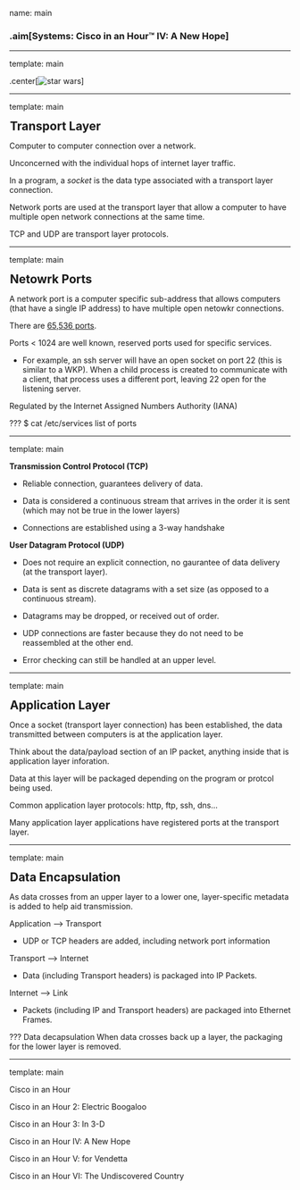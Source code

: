 name: main

### .aim[Systems: Cisco in an Hour™ IV: A New Hope]
<style>
.aim {
font-size: .75em;
border-bottom: 1px solid lightgray;
margin: 1px;
}
.remark-inline-code {
  background-color: lightgray;
  border-radius: 3px;
  padding-left: 2px;
  padding-right: 2px;
}
h4 {
font-size: 1.5em;
margin: 1px;
}

center_img {
  display: block;
  text-align: center;
}

.table {
  border: solid 1px black;
}

</style>

---
template: main

.center[![star wars](assets/l34_starwars.jpeg)]

---
template: main

#### Transport Layer

Computer to computer connection over a network.

Unconcerned with the individual hops of internet layer traffic.

In a program, a _socket_ is the data type associated with a transport layer connection.

Network ports are used at the transport layer that allow a computer to have multiple open network connections at the same time.

TCP and UDP are transport layer protocols.

---
template: main

#### Netowrk Ports

A network port is a computer specific sub-address that allows computers (that have a single IP address) to have multiple open netowkr connections.

There are [65,536 ports](https://en.wikipedia.org/wiki/List_of_TCP_and_UDP_port_numbers).

Ports < 1024 are well known, reserved ports used for specific services.

* For example, an ssh server will have an open socket on port 22 (this is similar to a WKP). When a child process is created to communicate with a client, that process uses a different port, leaving 22 open for the listening server.

Regulated by the Internet Assigned Numbers Authority (IANA)

???
$ cat /etc/services
list of ports

---
template: main

__Transmission Control Protocol (TCP)__

* Reliable connection, guarantees delivery of data.

* Data is considered a continuous stream that arrives in the order it is sent (which may not be true in the lower layers)

* Connections are established using a 3-way handshake

__User Datagram Protocol (UDP)__

* Does not require an explicit connection, no gaurantee of data delivery (at the transport layer).

* Data is sent as discrete datagrams with a set size (as opposed to a continuous stream).

* Datagrams may be dropped, or received out of order.

* UDP connections are faster because they do not need to be reassembled at the other end.

* Error checking can still be handled at an upper level.

---
template: main

#### Application Layer

Once a socket (transport layer connection) has been established, the data transmitted between computers is at the application layer.

Think about the data/payload section of an IP packet, anything inside that is application layer inforation.

Data at this layer will be packaged depending on the program or protcol being used.

Common application layer protocols: http, ftp, ssh, dns...

Many application layer applications have registered ports at the transport layer.

---
template: main

#### Data Encapsulation

As data crosses from an upper layer to a lower one, layer-specific metadata is added to help aid transmission.

Application —> Transport
* UDP or TCP headers are added, including network port information

Transport —> Internet
* Data (including Transport headers) is packaged into IP Packets.

Internet —> Link
* Packets (including IP and Transport headers) are packaged into Ethernet Frames.

???
Data decapsulation
When data crosses back up a layer, the packaging for the lower layer is removed.


---
template: main

Cisco in an Hour

Cisco in an Hour 2: Electric Boogaloo

Cisco in an Hour 3: In 3-D

Cisco in an Hour IV: A New Hope

Cisco in an Hour V: for Vendetta

Cisco in an Hour VI: The Undiscovered Country
